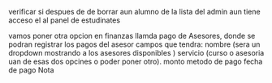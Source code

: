 verificar si despues de de borrar  aun alumno de la lista del admin aun tiene acceso el al panel de estudinates

vamos poner otra opcion en finanzas llamda pago de Asesores, donde se podran registrar los pagos del asesor campos que tendra:
nombre (sera un dropdown mostrando a los asesores disponibles ) servicio (curso o asesoria uan de esas dos opcines o poder poner otro). monto
metodo de pago
fecha de pago
Nota
